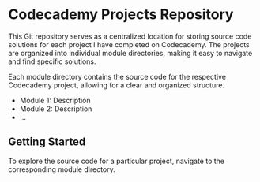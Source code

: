 # Codecademy Projects Repository

This Git repository serves as a centralized location for storing source code solutions for each project I have completed on Codecademy. The projects are organized into individual module directories, making it easy to navigate and find specific solutions.

Each module directory contains the source code for the respective Codecademy project, allowing for a clear and organized structure.

- Module 1: Description
- Module 2: Description
- ...

## Getting Started

To explore the source code for a particular project, navigate to the corresponding module directory. 
